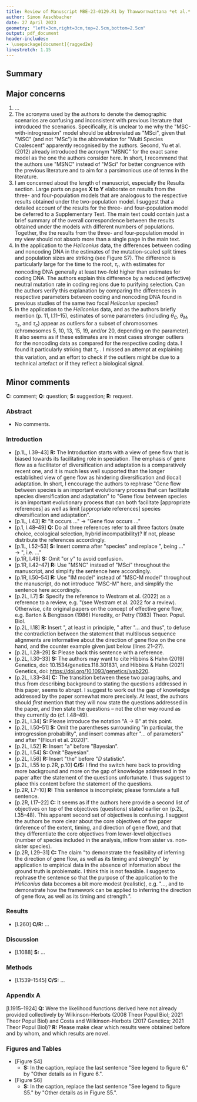 ```yaml
---
title: Review of Manuscript MBE-23-0129.R1 by Thawwornwattana *et al.* "Inferring the direction of introgression using genomic sequence data"
author: Simon Aeschbacher
date: 27 April 2023
geometry: "left=3cm,right=3cm,top=2.5cm,bottom=2.5cm"
output: pdf_document
header-includes: 
- \usepackage[document]{ragged2e}
linestretch: 1.15
---
```


## Summary


## Major concerns

1. ...
2. The acronyms used by the authors to denote the demographic scenarios are confusing and inconsistent with previous literature that introduced the scenarios. Specifically, it is unclear to me why the "MSC-with-introgression" model should be abbreviated as "MSci", given that "MSC" (and not "MSc") is the abbreviation for "Multi Species Coalescent" apparently recognised by the authors. Second, Yu et al. (2012) already introduced the acronym "MSNC" for the exact same model as the one the authors consider here. In short, I recommend that the authors use "MSNC" instead of "MSci" for better congruence with the previous literature and to aim for a parsimonious use of terms in the literature.
3. I am concerned about the length of manuscript, especially the Results section. Large parts on pages **X to Y** elaborate on results from the three- and four-population models that are analogous to the respective results obtained under the two-population model. I suggest that a detailed account of the results for the three- and four-population model be deferred to a Supplementary Text. The main text could contain just a brief summary of the overall correspondence between the results obtained under the models with different numbers of populations. Together, the the results from the three- and four-population model in my view should not absorb more than a single page in the main text.
4. In the application to the *Heliconius* data, the differences between coding and noncoding DNA in the estimates of the mutation-scaled split times and population sizes are striking (see Figure S7). The difference is particularly large for the time to the root, $\tau_r$, with estimates for noncoding DNA generally at least two-fold higher than estimates for coding DNA. The authors explain this difference by a reduced (effective) neutral mutation rate in coding regions due to purifying selection. Can the authors verify this explanation by comparing the differences in respective parameters between coding and noncoding DNA found in previous studies of the same two focal *Heliconius* species?
5. In the application to the *Heliconius* data, and as the authors briefly mention (p. 11, l.11–15), estimates of some parameters (including $\theta_C$, $\theta_M$, $\tau_s$, and $\tau_c$) appear as outliers for a subset of chromosomes (chromosomes 5, 10, 13, 15, 19, and/or 20, depending on the parameter). It also seems as if these estimates are in most cases stronger outliers for the noncoding data as compared for the respective coding data. I found it particularly striking that $\tau_c$ . I missed an attempt at explaining this variation, and an effort to check if the outliers might be due to a technical artefact or if they reflect a biological signal.

## Minor comments
**C:** comment; **Q:** question; **S:** suggestion; **R:** request.

### Abstract
- No comments.

### Introduction
- [p.1L, l.39–43] **R:** The Introduction starts with a view of gene flow that is biased towards its facilitating role in speciation. The emphasis of gene flow as a facilitator of diversification and adaptation is a comparatively recent one, and it is much less well supported than the longer established view of gene flow as hindering diversification and (local) adaptation. In short, I encourage the authors to rephrase "Gene flow between species is an important evolutionary process that can facilitate species diversification and adaptation" to "Gene flow between species is an important evolutionary process that can both facilitate [appropriate references] as well as limit [appropriate references] species diversification and adaptation".
- [p.1L, l.43] **R:** "It occurs ..." &rarr; "Gene flow occurs ..."
- [p.1, l.48–49] **Q:** Do all three references refer to all three factors (mate choice, ecological selection, hybrid incompatibility)? If not, please distribute the references accordingly.
- [p.1L, l.52–53] **S:** Insert comma after "species" and replace ", being ..." &rarr; ", i.e. ..."
- [p.1R, l.49] **S:** Omit "or $\gamma$" to avoid confusion.
- [p.1R, l.42–47] **R:** Use "MSNC" instead of "MSci" throughout the manuscript, and simplify the sentence here accordingly.
- [p.1R, l.50–54] **R:** Use "IM model" instead of "MSC-M model" throughout the manuscript,  do not introduce "MSC-M" here, and simplify the sentence here accordingly.
- [p.2L, l.7] **S:** Specify the reference to Westram et al. (2022) as a reference to a review, e.g. "(see Westram et al. 2022 for a review). Otherwise, cite original papers on the concept of effective gene flow, e.g. Barton & Bengtsson (1986) Heredity, or Petry (1983) Theor. Popul. Biol.
- [p.2L, l.18] **R:** Insert ", at least in principle, " after "... and thus", to defuse the contradiction between the statement that multilocus sequence alignments are informative about the direction of gene flow on the one hand, and the counter example given just below (lines 21–27).
- [p.2L, l.28–29] **S:** Please back this sentence with a reference.
- [p.2L, l.30–33] **S:** The authors may want to cite Hibbins & Hahn (2019) Genetics, doi: 10.1534/genetics.118.301831, and Hibbins & Hahn (2021) Genetics, doi: https://doi.org/10.1093/genetics/iyab220.
- [p.2L, l.33–34] **C:** The transition between these two paragraphs, and thus from describing background to stating the questions addressed in this paper, seems to abrupt. I suggest to work out the gap of knowledge addressed by the paper somewhat more precisely. At least, the authors should *first* mention that they will now state the questions addressed in the paper, and then state the questions – not the other way round as they currently do (cf. l.48–49).
- [p.2L, l.34] **S:** Please introduce the notation "A $\rightarrow$ B" at this point.
- [p.2L, l.50–51] **S:** Omit the parentheses surrounding "in particular, the introgression probability", and insert commas after "... of parameters" and after "(Flouri et al. 2020)".
- [p.2L, l.52] **R:** Insert "a" before "Bayesian".
- [p.2L, l.54] **S:** Omit "Bayesian".
- [p.2L, l.56] **R:** Insert "the" before "$D$ statistic".
- [p.2L, l.55 to p.2R, p.10] **C/S:** I find the switch here back to providing more background and more on the gap of knowledge addressed in the paper after the statement of the questions unfortunate. I thus suggest to place this content before the statement of the questions.
- [p.2R, l.7–10] **R:** This sentence is incomplete; please formulate a full sentence.
- [p.2R, l.17–22] **C:** It seems as if the authors here provide a second list of objectives on top of the objectives (questions) stated earlier on (p.2L, l.35–48). This apparent second set of objectives is confusing. I suggest the authors be more clear about the core objectives of the paper (inference of the extent, timing, and direction of gene flow), and that they differentiate the core objectives from lower-level objectives (number of species included in the analysis, inflow from sister vs. non-sister species).
- [p.2R, l.29–31] **C:** The claim "to demonstrate the feasibility of inferring the direction of gene flow, as well as its timing and strength" by application to empirical data in the absence of information about the ground truth is problematic. I think this is not feasible. I suggest to rephrase the sentence so that the purpose of the application to the *Heliconius* data becomes a bit more modest (realistic), e.g. "..., and to demonstrate how the framework can be applied to inferring the direction of gene flow, as well as its timing and strength.".



### Results
- [l.260] **C/R:** ...

### Discussion
- [l.1088] **S:** ...


### Methods
- [l.1539–1545] **C/S:** ...


### Appendix A
[l.1915–1924] **Q:** Were the likelihood functions derived here not already provided collectively by Wilkinson-Herbots (2008 Theor Popul Biol; 2021 Theor Popul Biol) and Costa and Wilkinson-Herbots (2017 Genetics; 2021 Theor Popul Biol)? **R:** Please make clear which results were obtained before and by whom, and which results are novel.

### Figures and Tables
- [Figure S4]
    - **S:** In the caption, replace the last sentence "See legend to figure 6." by "Other details as in Figure 6.".
- [Figure S6]
    - **S:** In the caption, replace the last sentence "See legend to figure S5." by "Other details as in Figure S5.". 